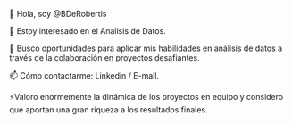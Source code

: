 👋 Hola, soy @BDeRobertis

👀 Estoy interesado en el Analisis de Datos.

💞️ Busco oportunidades para aplicar mis habilidades en análisis de datos a través de la colaboración en proyectos desafiantes.

📫 Cómo contactarme: Linkedin / E-mail.

⚡Valoro enormemente la dinámica de los proyectos en equipo y considero que aportan una gran riqueza a los resultados finales.
<!---
BDeRobertis/BDeRobertis is a ✨ special ✨ repository because its `README.md` (this file) appears on your GitHub profile.
You can click the Preview link to take a look at your changes.
--->
